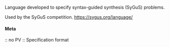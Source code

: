 Language developed to specify syntax-guided synthesis (SyGuS) problems.

Used by the SyGuS competition.
https://sygus.org/language/

#### Meta
:: no PV
:: Specification format